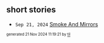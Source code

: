## short stories


* <code>Sep 21, 2024</code> [Smoke And Mirrors](2024-09-27T12-02-59-smoke-and-mirrors.md)

<sup><sub>generated 21 Nov 2024 11:19:21 by <a href='https://github.com/senorprogrammer/til'>til</a></sub></sup>

